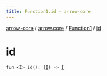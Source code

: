```yaml
---
title: Function1.id - arrow-core
---
```


[arrow-core](../../index.html) / [arrow.core](../index.html) / [Function1](index.html) / [id](./id.html)

# id

`fun <I> id(): (`[`I`](id.html#I)`) -> `[`I`](id.html#I)